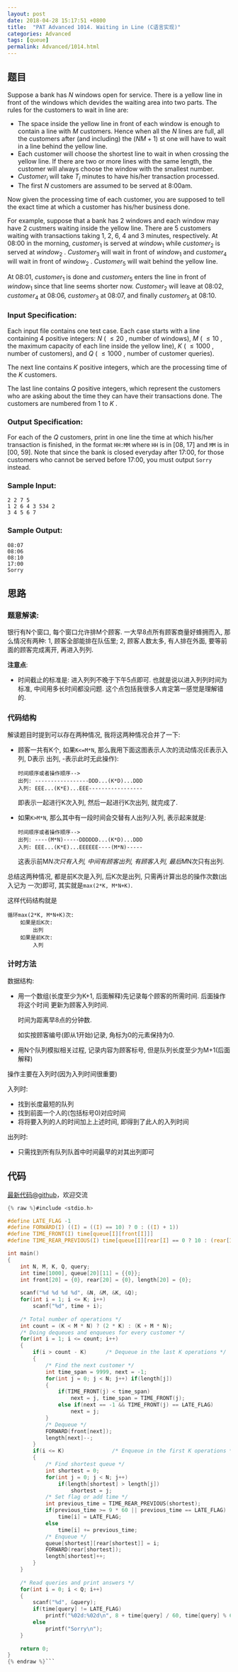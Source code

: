 ```yaml
---
layout: post
date: 2018-04-28 15:17:51 +0800
title:  "PAT Advanced 1014. Waiting in Line (C语言实现)"
categories: Advanced
tags: [queue]
permalink: Advanced/1014.html
---
```


## 题目

Suppose a bank has $N$ windows open for service. There is a yellow line in
front of the windows which devides the waiting area into two parts. The rules
for the customers to wait in line are:

  * The space inside the yellow line in front of each window is enough to contain a line with $M$ customers. Hence when all the $N$ lines are full, all the customers after (and including) the $(NM+1)$ st one will have to wait in a line behind the yellow line.
  * Each customer will choose the shortest line to wait in when crossing the yellow line. If there are two or more lines with the same length, the customer will always choose the window with the smallest number.
  * $Customer_i$ will take $T_i$ minutes to have his/her transaction processed.
  * The first $N$ customers are assumed to be served at 8:00am.

Now given the processing time of each customer, you are supposed to tell the
exact time at which a customer has his/her business done.

For example, suppose that a bank has 2 windows and each window may have 2
custmers waiting inside the yellow line. There are 5 customers waiting with
transactions taking 1, 2, 6, 4 and 3 minutes, respectively. At 08:00 in the
morning, $customer_1$ is served at $window_1$ while $customer_2$ is served at
$window_2$ . $Customer_3$ will wait in front of $window_1$ and $customer_4$
will wait in front of $window_2$ . $Customer_5$ will wait behind the yellow
line.

At 08:01, $customer_1$ is done and $customer_5$ enters the line in front of
$window_1$ since that line seems shorter now. $Customer_2$ will leave at
08:02, $customer_4$ at 08:06, $customer_3$ at 08:07, and finally $customer_5$
at 08:10.

### Input Specification:

Each input file contains one test case. Each case starts with a line
containing 4 positive integers: $N$ ( $\le 20$ , number of windows), $M$ (
$\le 10$ , the maximum capacity of each line inside the yellow line), $K$ (
$\le 1000$ , number of customers), and $Q$ ( $\le 1000$ , number of customer
queries).

The next line contains $K$ positive integers, which are the processing time of
the $K$ customers.

The last line contains $Q$ positive integers, which represent the customers
who are asking about the time they can have their transactions done. The
customers are numbered from 1 to $K$ .

### Output Specification:

For each of the $Q$ customers, print in one line the time at which his/her
transaction is finished, in the format `HH:MM` where `HH` is in [08, 17] and
`MM` is in [00, 59]. Note that since the bank is closed everyday after 17:00,
for those customers who cannot be served before 17:00, you must output `Sorry`
instead.

### Sample Input:

    
    
    2 2 7 5
    1 2 6 4 3 534 2
    3 4 5 6 7
    

### Sample Output:

    
    
    08:07
    08:06
    08:10
    17:00
    Sorry
    



## 思路


### 题意解读:

银行有N个窗口, 每个窗口允许排M个顾客. 一大早8点所有顾客商量好蜂拥而入,
那么情况有两种: 1, 顾客全部能排在队伍里; 2, 顾客人数太多, 有人排在外面,
要等前面的顾客完成离开, 再进入列列.

**注意点**:

- 时间截止的标准是: 进入列列不晚于下午5点即可. 也就是说以进入列列时间为标准,
  中间用多长时间都没问题. 这个点包括我很多人肯定第一感觉是理解错的.

### 代码结构

解读题目时提到可以存在两种情况, 我将这两种情况合并了一下:

- 顾客一共有K个, 如果`K<=M*N`, 那么我用下面这图表示人次的流动情况(E表示入列, D表示
出列, -表示此时无此操作):

  ```
  时间顺序或者操作顺序-->
  出列: -----------------DDD...(K*D)...DDD
  入列: EEE...(K*E)...EEE-----------------
  ```

  即表示一起进行K次入列, 然后一起进行K次出列, 就完成了.

- 如果`K>M*N`, 那么其中有一段时间会交替有人出列/入列, 表示起来就是:

  ```
  时间顺序或者操作顺序-->
  出列: ----(M*N)-----DDDDDD...(K*D)...DDD
  入列: EEE...(K*E)...EEEEEE----(M*N)-----
  ```

  这表示前M*N次只有入列, 中间有顾客出列, 有顾客入列, 最后M*N次只有出列.

总结这两种情况, 都是前K次是入列, 后K次是出列, 只需再计算出总的操作次数(出入记为
一次)即可, 其实就是`max(2*K, M*N+K)`.

这样代码结构就是

```
循环max(2*K, M*N+K)次:
    如果是后K次:
        出列
    如果是前K次:
        入列
```

### 计时方法

数据结构:

- 用一个数组(长度至少为K+1, 后面解释)先记录每个顾客的所需时间. 后面操作将这个时间
  更新为顾客入列时间.

  时间为距离早8点的分钟数.

  如实按顾客编号(即从1开始)记录, 角标为0的元素保持为0.

- 用N个队列模拟相关过程, 记录内容为顾客标号, 但是队列长度至少为M+1(后面解释)

操作主要在入列时(因为入列时间很重要)

入列时:

- 找到长度最短的队列
- 找到前面一个人的(包括标号0)对应时间
- 将将要入列的人的时间加上上述时间, 即得到了此人的入列时间

出列时:

- 只需找到所有队列队首中时间最早的对其出列即可

## 代码

[最新代码@github](https://github.com/OliverLew/PAT/blob/master/PATAdvanced/1014.c)，欢迎交流
```c
{% raw %}#include <stdio.h>

#define LATE_FLAG -1
#define FORWARD(I) ((I) = ((I) == 10) ? 0 : ((I) + 1))
#define TIME_FRONT(I) time[queue[I][front[I]]]
#define TIME_REAR_PREVIOUS(I) time[queue[I][rear[I] == 0 ? 10 : (rear[I] - 1)]]

int main()
{
    int N, M, K, Q, query;
    int time[1000], queue[20][11] = {{0}};
    int front[20] = {0}, rear[20] = {0}, length[20] = {0};
    
    scanf("%d %d %d %d", &N, &M, &K, &Q);
    for(int i = 1; i <= K; i++)
        scanf("%d", time + i);
    
    /* Total number of operations */
    int count = (K < M * N) ? (2 * K) : (K + M * N);
    /* Doing dequeues and enqueues for every customer */
    for(int i = 1; i <= count; i++)
    {
        if(i > count - K)      /* Dequeue in the last K operations */
        {
            /* Find the next customer */
            int time_span = 9999, next = -1;
            for(int j = 0; j < N; j++) if(length[j])
            {
                if(TIME_FRONT(j) < time_span)
                    next = j, time_span = TIME_FRONT(j);
                else if(next == -1 && TIME_FRONT(j) == LATE_FLAG)
                    next = j;
            }
            /* Dequeue */
            FORWARD(front[next]);
            length[next]--;
        }
        if(i <= K)               /* Enqueue in the first K operations */
        {
            /* Find shortest queue */
            int shortest = 0;
            for(int j = 0; j < N; j++)
                if(length[shortest] > length[j])
                    shortest = j;
            /* Set flag or add time */
            int previous_time = TIME_REAR_PREVIOUS(shortest);
            if(previous_time >= 9 * 60 || previous_time == LATE_FLAG)
                time[i] = LATE_FLAG;
            else
                time[i] += previous_time;
            /* Enqueue */
            queue[shortest][rear[shortest]] = i;
            FORWARD(rear[shortest]);
            length[shortest]++;
        }
    }
    
    /* Read queries and print answers */
    for(int i = 0; i < Q; i++)
    {
        scanf("%d", &query);
        if(time[query] != LATE_FLAG)
            printf("%02d:%02d\n", 8 + time[query] / 60, time[query] % 60);
        else
            printf("Sorry\n");
    }
    
    return 0;
}
{% endraw %}```